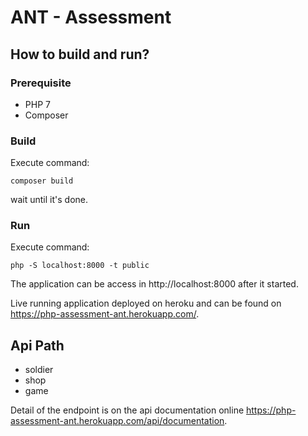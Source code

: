 # ANT - Assessment

## How to build and run?

### Prerequisite
* PHP 7
* Composer

### Build

Execute command: 

    composer build

wait until it's done.

### Run

Execute command:

    php -S localhost:8000 -t public
    
The application can be access in http://localhost:8000 after it started.
    
Live running application deployed on heroku and can be found on https://php-assessment-ant.herokuapp.com/.

## Api Path

* soldier
* shop
* game

Detail of the endpoint is on the api documentation online https://php-assessment-ant.herokuapp.com/api/documentation.
